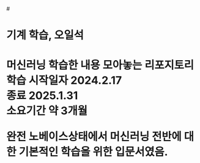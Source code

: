 #<h1>기계 학습, 오일석<h1>
머신러닝 학습한 내용 모아놓는 리포지토리
학습 시작일자 2024.2.17<br>
종료 2025.1.31<br>
소요기간 약 3개월<br>

완전 노베이스상태에서 머신러닝 전반에 대한 기본적인 학습을 위한 입문서였음.
